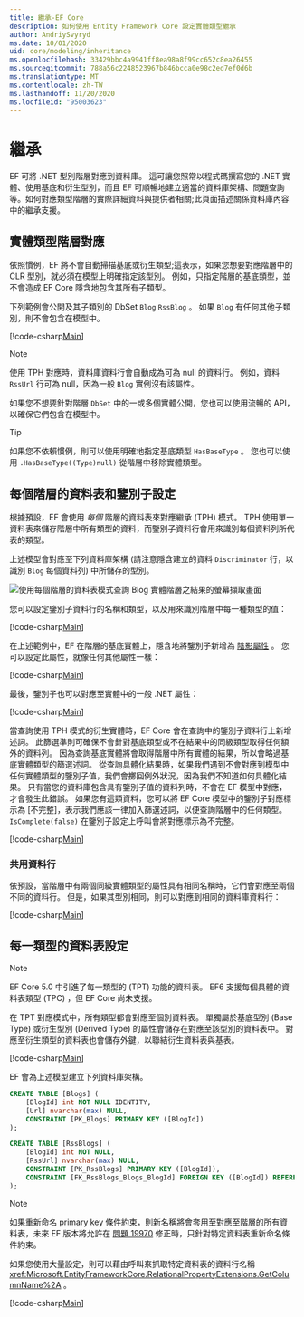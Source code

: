 ```yaml
---
title: 繼承-EF Core
description: 如何使用 Entity Framework Core 設定實體類型繼承
author: AndriySvyryd
ms.date: 10/01/2020
uid: core/modeling/inheritance
ms.openlocfilehash: 33429bbc4a9941ff8ea98a8f99cc652c8ea26455
ms.sourcegitcommit: 788a56c2248523967b846bcca0e98c2ed7ef0d6b
ms.translationtype: MT
ms.contentlocale: zh-TW
ms.lasthandoff: 11/20/2020
ms.locfileid: "95003623"
---
```

# <a name="inheritance"></a>繼承

EF 可將 .NET 型別階層對應到資料庫。 這可讓您照常以程式碼撰寫您的 .NET 實體、使用基底和衍生型別，而且 EF 可順暢地建立適當的資料庫架構、問題查詢等。如何對應類型階層的實際詳細資料與提供者相關;此頁面描述關係資料庫內容中的繼承支援。

## <a name="entity-type-hierarchy-mapping"></a>實體類型階層對應

依照慣例，EF 將不會自動掃描基底或衍生類型;這表示，如果您想要對應階層中的 CLR 型別，就必須在模型上明確指定該型別。 例如，只指定階層的基底類型，並不會造成 EF Core 隱含地包含其所有子類型。

下列範例會公開及其子類別的 DbSet `Blog` `RssBlog` 。 如果 `Blog` 有任何其他子類別，則不會包含在模型中。

[!code-csharp[Main](../../../samples/core/Modeling/Conventions/InheritanceDbSets.cs?name=InheritanceDbSets&highlight=3-4)]

> [!NOTE]
> 使用 TPH 對應時，資料庫資料行會自動成為可為 null 的資料行。 例如，資料 `RssUrl` 行可為 null，因為一般 `Blog` 實例沒有該屬性。

如果您不想要針對階層 `DbSet` 中的一或多個實體公開，您也可以使用流暢的 API，以確保它們包含在模型中。

> [!TIP]
> 如果您不依賴慣例，則可以使用明確地指定基底類型 `HasBaseType` 。 您也可以使用 `.HasBaseType((Type)null)` 從階層中移除實體類型。

## <a name="table-per-hierarchy-and-discriminator-configuration"></a>每個階層的資料表和鑒別子設定

根據預設，EF 會使用 *每個* 階層的資料表來對應繼承 (TPH) 模式。 TPH 使用單一資料表來儲存階層中所有類型的資料，而鑒別子資料行會用來識別每個資料列所代表的類型。

上述模型會對應至下列資料庫架構 (請注意隱含建立的資料 `Discriminator` 行，以識別 `Blog` 每個資料列) 中所儲存的型別。

![使用每個階層的資料表模式查詢 Blog 實體階層之結果的螢幕擷取畫面](_static/inheritance-tph-data.png)

您可以設定鑒別子資料行的名稱和類型，以及用來識別階層中每一種類型的值：

[!code-csharp[Main](../../../samples/core/Modeling/FluentAPI/DiscriminatorConfiguration.cs?name=DiscriminatorConfiguration&highlight=4-6)]

在上述範例中，EF 在階層的基底實體上，隱含地將鑒別子新增為 [陰影屬性](xref:core/modeling/shadow-properties) 。 您可以設定此屬性，就像任何其他屬性一樣：

[!code-csharp[Main](../../../samples/core/Modeling/FluentAPI/DiscriminatorPropertyConfiguration.cs?name=DiscriminatorPropertyConfiguration&highlight=4-5)]

最後，鑒別子也可以對應至實體中的一般 .NET 屬性：

[!code-csharp[Main](../../../samples/core/Modeling/FluentAPI/NonShadowDiscriminator.cs?name=NonShadowDiscriminator&highlight=4)]

當查詢使用 TPH 模式的衍生實體時，EF Core 會在查詢中的鑒別子資料行上新增述詞。 此篩選準則可確保不會針對基底類型或不在結果中的同級類型取得任何額外的資料列。 因為查詢基底實體將會取得階層中所有實體的結果，所以會略過基底實體類型的篩選述詞。 從查詢具體化結果時，如果我們遇到不會對應到模型中任何實體類型的鑒別子值，我們會擲回例外狀況，因為我們不知道如何具體化結果。 只有當您的資料庫包含具有鑒別子值的資料列時，不會在 EF 模型中對應，才會發生此錯誤。 如果您有這類資料，您可以將 EF Core 模型中的鑒別子對應標示為 [不完整]，表示我們應該一律加入篩選述詞，以便查詢階層中的任何類型。 `IsComplete(false)` 在鑒別子設定上呼叫會將對應標示為不完整。

[!code-csharp[Main](../../../samples/core/Modeling/FluentAPI/DiscriminatorMappingIncomplete.cs?name=DiscriminatorMappingIncomplete&highlight=5)]

### <a name="shared-columns"></a>共用資料行

依預設，當階層中有兩個同級實體類型的屬性具有相同名稱時，它們會對應至兩個不同的資料行。 但是，如果其型別相同，則可以對應到相同的資料庫資料行：

[!code-csharp[Main](../../../samples/core/Modeling/FluentAPI/SharedTPHColumns.cs?name=SharedTPHColumns&highlight=9,13)]

## <a name="table-per-type-configuration"></a>每一類型的資料表設定

> [!NOTE]
> EF Core 5.0 中引進了每一類型的 (TPT) 功能的資料表。 EF6 支援每個具體的資料表類型 (TPC) ，但 EF Core 尚未支援。

在 TPT 對應模式中，所有類型都會對應至個別資料表。 單獨屬於基底型別 (Base Type) 或衍生型別 (Derived Type) 的屬性會儲存在對應至該型別的資料表中。 對應至衍生類型的資料表也會儲存外鍵，以聯結衍生資料表與基表。

[!code-csharp[Main](../../../samples/core/Modeling/FluentAPI/TPTConfiguration.cs?name=TPTConfiguration)]

EF 會為上述模型建立下列資料庫架構。

```sql
CREATE TABLE [Blogs] (
    [BlogId] int NOT NULL IDENTITY,
    [Url] nvarchar(max) NULL,
    CONSTRAINT [PK_Blogs] PRIMARY KEY ([BlogId])
);

CREATE TABLE [RssBlogs] (
    [BlogId] int NOT NULL,
    [RssUrl] nvarchar(max) NULL,
    CONSTRAINT [PK_RssBlogs] PRIMARY KEY ([BlogId]),
    CONSTRAINT [FK_RssBlogs_Blogs_BlogId] FOREIGN KEY ([BlogId]) REFERENCES [Blogs] ([BlogId]) ON DELETE NO ACTION
);
```

> [!NOTE]
> 如果重新命名 primary key 條件約束，則新名稱將會套用至對應至階層的所有資料表，未來 EF 版本將允許在 [問題 19970](https://github.com/dotnet/efcore/issues/19970) 修正時，只針對特定資料表重新命名條件約束。

如果您使用大量設定，則可以藉由呼叫來抓取特定資料表的資料行名稱 <xref:Microsoft.EntityFrameworkCore.RelationalPropertyExtensions.GetColumnName%2A> 。

[!code-csharp[Main](../../../samples/core/Modeling/FluentAPI/TPTConfiguration.cs?name=Metadata&highlight=10)]
